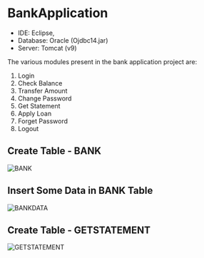 # BankApplication

- IDE: Eclipse, 
- Database: Oracle (Ojdbc14.jar) 
- Server: Tomcat (v9)

The various modules present in the bank application project are:
1.	Login
2.	Check Balance 
3.	Transfer Amount 
4.	Change Password 
5.	Get Statement
6.	Apply Loan 
7.	Forget Password
8.	Logout

## Create Table - BANK
![BANK](https://user-images.githubusercontent.com/53537979/64687737-b0f5be00-d4a8-11e9-8209-afd33bcbded1.png)
## Insert Some Data in BANK Table
![BANKDATA](https://user-images.githubusercontent.com/53537979/64687738-b0f5be00-d4a8-11e9-90eb-f57235438299.png)
## Create Table - GETSTATEMENT
![GETSTATEMENT](https://user-images.githubusercontent.com/53537979/64687739-b0f5be00-d4a8-11e9-803d-8393f0e808f5.png)
